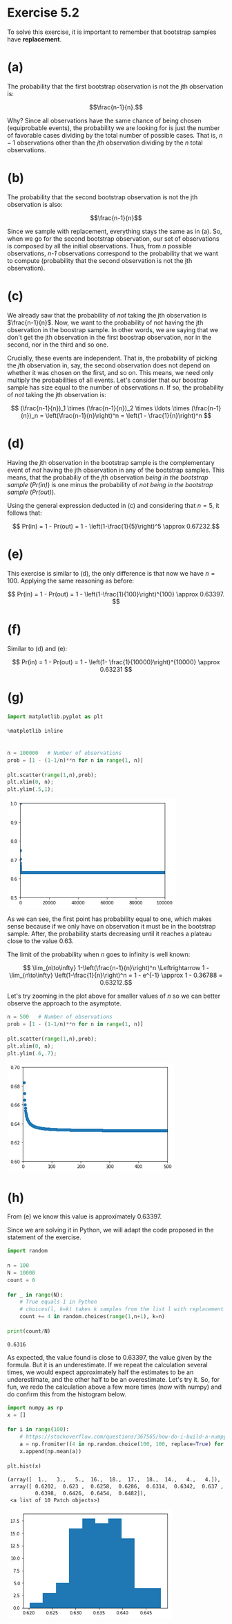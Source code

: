 
# Exercise 5.2

To solve this exercise, it is important to remember that bootstrap samples have <b>replacement</b>.

# (a)

The probability that the first bootstrap observation is not the jth observation is:

$$\frac{n-1}{n}.$$

Why? Since all observations have the same chance of being chosen (equiprobable events), the probability we are looking for is just the number of favorable cases dividing by the total number of possible cases. That is, $n-1$ observations other than the $j$th observation dividing by the $n$ total observations.

# (b)

The probability that the second bootstrap observation is not the jth observation is also:

$$\frac{n-1}{n}$$

Since we sample with replacement, everything stays the same as in (a). So, when we go for the second bootstrap observation, our set of observations is composed by all the initial observations. Thus, from *n* possible observations, *n-1* observations correspond to the probability that we want to compute (probability that the second observation is not the jth observation).

# (c)

We already saw that the probability of *not* taking the jth observation is $\frac{n-1}{n}$. Now, we want to the probability of not having the jth observation in the boostrap sample. In other words, we are saying that we don't get the jth observation in the first boostrap observation, nor in the second, nor in the third and so one.

Crucially, these events are independent. That is, the probability of picking the $j$th observation in, say, the second observation does not depend on whether it was chosen on the first, and so on. This means, we need only multiply the probabilities of all events. Let's consider that our boostrap sample has size equal to the number of observations *n*. If so, the probability of *not* taking the jth observation is:

$$ (\frac{n-1}{n})_1 \times (\frac{n-1}{n})_2 \times \ldots \times (\frac{n-1}{n})_n = \left(\frac{n-1}{n}\right)^n  = \left(1 - \frac{1}{n}\right)^n $$

# (d)

Having the $j$th observation in the bootstrap sample is the complementary event of *not* having the jth observation in any of the bootstrap samples. 
This means, that the probabiliy of the $j$th observation *being in the bootstrap sample* (*Pr(in)*) is one minus the probability of *not being in the bootstrap sample* (*Pr(out)*).

Using the general expression deducted in (c) and considering that $n = 5$, it follows that:

$$ Pr(in) = 1 - Pr(out) = 1 - \left(1-\frac{1}{5}\right)^5 \approx 0.67232.$$


# (e)

This exercise is similar to (d), the only difference is that now we have $n=100$. Applying the same reasoning as before:

$$ Pr(in) = 1 - Pr(out) = 1 - \left(1-\frac{1}{100}\right)^{100} \approx 0.63397. $$

# (f)

Similar to (d) and (e):

$$ Pr(in) = 1 - Pr(out)  = 1 - \left(1- \frac{1}{10000}\right)^{10000}  \approx 0.63231 $$

# (g)


```python
import matplotlib.pyplot as plt

%matplotlib inline


n = 100000   # Number of observations
prob = [1 - (1-1/n)**n for n in range(1, n)]

plt.scatter(range(1,n),prob);
plt.xlim(0, n);
plt.ylim(.5,1);
```


![png](05_02_files/05_02_15_0.png)


As we can see, the first point has probability equal to one, which makes sense because if we only have on observation it must be in the bootstrap sample.
After, the probability starts decreasing until it reaches a plateau close to the value 0.63.

The limit of the probability when $n$ goes to infinity is well known:

$$ \lim_{n\to\infty} 1-\left(\frac{n-1}{n}\right)^n \Leftrightarrow 1 -  \lim_{n\to\infty} \left(1-\frac{1}{n}\right)^n = 1 - e^{-1} \approx 1 - 0.36788 = 0.63212.$$

Let's try zooming in the plot above for smaller values of $n$ so we can better observe the approach to the asymptote.


```python
n = 500   # Number of observations
prob = [1 - (1-1/n)**n for n in range(1, n)]

plt.scatter(range(1,n),prob);
plt.xlim(0, n);
plt.ylim(.6,.7);
```


![png](05_02_files/05_02_17_0.png)


# (h)

From (e) we know this value is approximately 0.63397.

Since we are solving it in Python, we will adapt the code proposed in the statement of the exercise.


```python
import random

n = 100
N = 10000
count = 0

for _ in range(N):
    # True equals 1 in Python
    # choices(l, k=k) takes k samples from the list l with replacement
    count += 4 in random.choices(range(1,n+1), k=n) 
    
print(count/N)
```

    0.6316


As expected, the value found is close to 0.63397, the value given by the formula. But it is an underestimate.
If we repeat the calculation several times, we would expect approximately half the estimates to be an underestimate, and the other half to be an overestimate.
Let's try it.
So, for fun, we redo the calculation above a few more times (now with numpy) and do confirm this from the histogram below.


```python
import numpy as np
x = []

for i in range(100):
    # https://stackoverflow.com/questions/367565/how-do-i-build-a-numpy-array-from-a-generator
    a = np.fromiter((4 in np.random.choice(100, 100, replace=True) for _ in range(N)), dtype=bool)
    x.append(np.mean(a)) 
    
plt.hist(x)
```




    (array([  1.,   3.,   5.,  16.,  18.,  17.,  18.,  14.,   4.,   4.]),
     array([ 0.6202,  0.623 ,  0.6258,  0.6286,  0.6314,  0.6342,  0.637 ,
             0.6398,  0.6426,  0.6454,  0.6482]),
     <a list of 10 Patch objects>)




![png](05_02_files/05_02_22_1.png)

